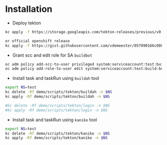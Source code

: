 # Installation

- Deploy tekton
```bash
kc apply -f https://storage.googleapis.com/tekton-releases/previous/v0.4.0/release.yaml

or official openshift release
kc apply -f https://gist.githubusercontent.com/vdemeester/057090166c0805e8204685b44f6eeb7c/raw/b9415b08110d3d0291250f4a93fe0c9ec09703b3/release.oc.v0.4.0.yaml
```

- Grant scc and edit role for SA `buildbot`
```bash
oc adm policy add-scc-to-user privileged system:serviceaccount:test:build-bot
oc adm policy add-role-to-user edit system:serviceaccount:test:build-bot
```

- Install task and taskRun using `buildah` tool
```bash
export NS=test
kc delete -Rf demo/scripts/tekton/buildah -n $NS
kc apply -Rf demo/scripts/tekton/buildah -n $NS

#kc delete -Rf demo/scripts/tekton/login -n $NS
#kc apply -Rf demo/scripts/tekton/login -n $NS
```

- Install task and taskRun using `kaniko` tool
```bash
export NS=test
kc delete -Rf demo/scripts/tekton/kaniko -n $NS
kc apply -Rf demo/scripts/tekton/kaniko -n $NS
```



